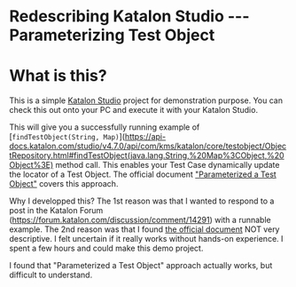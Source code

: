 Redescribing Katalon Studio --- Parameterizing Test Object
====

# What is this?

This is a simple [Katalon Studio](https://www.katalon.com/) project for demonstration purpose. You can check this out onto your PC and execute it with your Katalon Studio.

This will give you a successfully running example of [`findTestObject(String, Map)`](https://api-docs.katalon.com/studio/v4.7.0/api/com/kms/katalon/core/testobject/ObjectRepository.html#findTestObject(java.lang.String,%20Map%3CObject,%20Object%3E) method call. This enables your Test Case dynamically update the locator of a Test Object. The official document ["Parameterized a Test Object"](https://docs.katalon.com/display/KD/Parameterized+a+Test+Object) covers this approach.

Why I developped this? The 1st reason was that I wanted to respond to a post in the Katalon Forum (https://forum.katalon.com/discussion/comment/14291) with a runnable example. The 2nd reason was that I found [the official document](https://docs.katalon.com/display/KD/Parameterized+a+Test+Object) NOT very descriptive. I felt uncertain if it really works without hands-on experience. I spent a few hours and could make this demo project.

I found that "Parameterized a Test Object" approach actually works, but difficult to understand.
